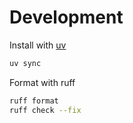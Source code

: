 # Development

Install with [uv](https://github.com/astral-sh/uv)
```bash
uv sync
```

Format with ruff
```bash
ruff format
ruff check --fix
```
